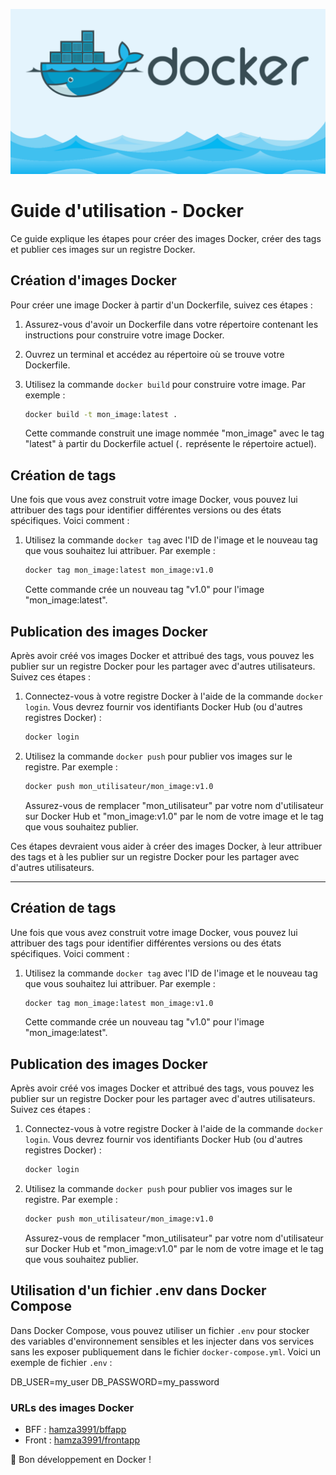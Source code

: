 ![Logo Docker Facebook](images/docker-facebook.png)

# Guide d'utilisation - Docker

Ce guide explique les étapes pour créer des images Docker, créer des tags et publier ces images sur un registre Docker.

## Création d'images Docker

Pour créer une image Docker à partir d'un Dockerfile, suivez ces étapes :

1. Assurez-vous d'avoir un Dockerfile dans votre répertoire contenant les instructions pour construire votre image Docker.
2. Ouvrez un terminal et accédez au répertoire où se trouve votre Dockerfile.
3. Utilisez la commande `docker build` pour construire votre image. Par exemple :

    ```bash
    docker build -t mon_image:latest .
    ```

   Cette commande construit une image nommée "mon_image" avec le tag "latest" à partir du Dockerfile actuel (`.` représente le répertoire actuel).

## Création de tags

Une fois que vous avez construit votre image Docker, vous pouvez lui attribuer des tags pour identifier différentes versions ou des états spécifiques. Voici comment :

1. Utilisez la commande `docker tag` avec l'ID de l'image et le nouveau tag que vous souhaitez lui attribuer. Par exemple :

    ```bash
    docker tag mon_image:latest mon_image:v1.0
    ```

   Cette commande crée un nouveau tag "v1.0" pour l'image "mon_image:latest".

## Publication des images Docker

Après avoir créé vos images Docker et attribué des tags, vous pouvez les publier sur un registre Docker pour les partager avec d'autres utilisateurs. Suivez ces étapes :

1. Connectez-vous à votre registre Docker à l'aide de la commande `docker login`. Vous devrez fournir vos identifiants Docker Hub (ou d'autres registres Docker) :

    ```bash
    docker login
    ```

2. Utilisez la commande `docker push` pour publier vos images sur le registre. Par exemple :

    ```bash
    docker push mon_utilisateur/mon_image:v1.0
    ```

   Assurez-vous de remplacer "mon_utilisateur" par votre nom d'utilisateur sur Docker Hub et "mon_image:v1.0" par le nom de votre image et le tag que vous souhaitez publier.

Ces étapes devraient vous aider à créer des images Docker, à leur attribuer des tags et à les publier sur un registre Docker pour les partager avec d'autres utilisateurs.

---


## Création de tags

Une fois que vous avez construit votre image Docker, vous pouvez lui attribuer des tags pour identifier différentes versions ou des états spécifiques. Voici comment :

1. Utilisez la commande `docker tag` avec l'ID de l'image et le nouveau tag que vous souhaitez lui attribuer. Par exemple :

    ```bash
    docker tag mon_image:latest mon_image:v1.0
    ```

   Cette commande crée un nouveau tag "v1.0" pour l'image "mon_image:latest".

## Publication des images Docker

Après avoir créé vos images Docker et attribué des tags, vous pouvez les publier sur un registre Docker pour les partager avec d'autres utilisateurs. Suivez ces étapes :

1. Connectez-vous à votre registre Docker à l'aide de la commande `docker login`. Vous devrez fournir vos identifiants Docker Hub (ou d'autres registres Docker) :

    ```bash
    docker login
    ```

2. Utilisez la commande `docker push` pour publier vos images sur le registre. Par exemple :

    ```bash
    docker push mon_utilisateur/mon_image:v1.0
    ```

   Assurez-vous de remplacer "mon_utilisateur" par votre nom d'utilisateur sur Docker Hub et "mon_image:v1.0" par le nom de votre image et le tag que vous souhaitez publier.

## Utilisation d'un fichier .env dans Docker Compose

Dans Docker Compose, vous pouvez utiliser un fichier `.env` pour stocker des variables d'environnement sensibles et les injecter dans vos services sans les exposer publiquement dans le fichier `docker-compose.yml`. Voici un exemple de fichier `.env` :

DB_USER=my_user
DB_PASSWORD=my_password

### URLs des images Docker

- BFF : [hamza3991/bffapp](https://hub.docker.com/repository/docker/hamza3991/bffapp/general)
- Front : [hamza3991/frontapp](https://hub.docker.com/repository/docker/hamza3991/frontapp/general)




🐳 Bon développement en Docker !
